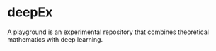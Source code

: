 # deepEx
A playground is an experimental repository that combines theoretical mathematics with deep learning.
